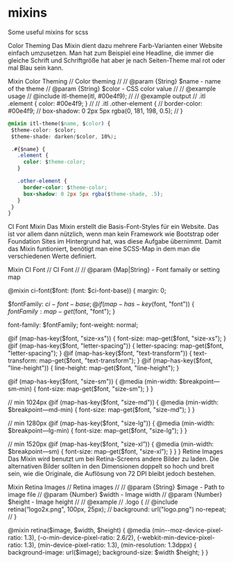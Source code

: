 # mixins
Some useful mixins for scss


Color Theming
Das Mixin dient dazu mehrere Farb-Varianten einer Website einfach umzusetzen. Man hat zum Beispiel eine Headline, die immer die gleiche Schrift und Schriftgröße hat aber je nach Seiten-Theme mal rot oder mal Blau sein kann.

Mixin Color Theming
// Color theming
//
// @param {String} $name - name of the theme
// @param {String} $color - CSS color value
//
// @example usage
// @include itl-theme(itl, #00e4f9);
//
// @example output
// .itl .element { color: #00e4f9; }
//
// .itl .other-element {
//   border-color: #00e4f9;
//   box-shadow: 0 2px 5px rgba(0, 181, 198, 0.5);
// }
 
 ```css
 @mixin itl-theme($name, $color) {
  $theme-color: $color;
  $theme-shade: darken($color, 10%);
 
  .#{$name} {
    .element {
      color: $theme-color;
    }
 
    .other-element {
      border-color: $theme-color;
      box-shadow: 0 2px 5px rgba($theme-shade, .5);
    }
  }
}

 ```
CI Font Mixin
Das Mixin erstellt die Basis-Font-Styles für ein Website. Das ist vor allem dann nützlich, wenn man kein Framework wie Bootstrap oder Foundation Sites im Hintergrund hat, was diese Aufgabe übernimmt. Damit das Mixin funtioniert, benötigt man eine SCSS-Map in dem man die verschiedenen Werte definiert.

Mixin CI Font
// CI Font
//
// @param {Map|String} - Font famaily or setting map
 
@mixin ci-font($font: (font: $ci-font-base)) {
  margin: 0;
 
  $fontFamily: $ci-font-base;
    @if (map-has-key($font, "font")) {
      $fontFamily: map-get($font, "font");
    }
 
  font-family: $fontFamily;
  font-weight: normal;
 
  @if (map-has-key($font, "size-xs")) {
    font-size: map-get($font, "size-xs");
  }
  @if (map-has-key($font, "letter-spacing")) {
    letter-spacing: map-get($font, "letter-spacing");
  }
  @if (map-has-key($font, "text-transform")) {
    text-transform: map-get($font, "text-transform");
  }
  @if (map-has-key($font, "line-height")) {
    line-height: map-get($font, "line-height");
  }
 
  @if (map-has-key($font, "size-sm")) {
    @media (min-width: $breakpoint—sm-min) {
      font-size: map-get($font, "size-sm");
    }
  }
 
  // min 1024px
  @if (map-has-key($font, "size-md")) {
    @media (min-width: $breakpoint—md-min) {
      font-size: map-get($font, "size-md");
    }
  }
 
  // min 1280px
  @if (map-has-key($font, "size-lg")) {
    @media (min-width: $breakpoint—lg-min) {
      font-size: map-get($font, "size-lg");
    }
  }
 
  // min 1520px
  @if (map-has-key($font, "size-xl”)) {
    @media (min-width: $breakpoint—sm) {
      font-size: map-get($font, "size-xl”);
    }
  }
}
Retine Images
Das Mixin wird benutzt um bei Retina-Screens andere Bilder zu laden. Die alternativen Bilder sollten in den Dimensionen doppelt so hoch und breit sein, wie die Originale, die Auflösung von 72 DPI bleibt jedoch bestehen.

Mixin Retina Images
// Retina images
//
// @param {String} $image - Path to image file
// @param {Number} $width - Image width
// @param {Number} $height - Image height
//
// @example
// .logo {
//   @include retina(“logo2x.png", 100px, 25px);
//   background: url("logo.png") no-repeat;
// }
 
@mixin retina($image, $width, $height) {
  @media (min--moz-device-pixel-ratio: 1.3),
         (-o-min-device-pixel-ratio: 2.6/2),
         (-webkit-min-device-pixel-ratio: 1.3),
         (min-device-pixel-ratio: 1.3),
         (min-resolution: 1.3dppx) {
    background-image: url($image);
    background-size: $width $height;
  }
}
